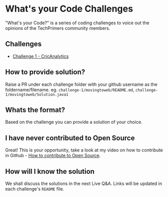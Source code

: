# What's your Code Challenges
"What's your Code?" is a series of coding challenges to voice out the opinions of the TechPrimers community members.

## Challenges
- [Challenge 1 - CricAnalytics](./challenge-1)

## How to provide solution?
Raise a PR under each challenge folder with your github username as the foldername/filename. eg. `challenge-1/movingtoweb/README.md`, `challenge-1/movingtoweb/Solution.java1`

## Whats the format?
Based on the challenge you can provide a solution of your choice.

## I have never contributed to Open Source
Great! This is your opportunity, take a look at my video on how to contribute in Github - [How to contribute to Open Source](https://www.youtube.com/watch?v=LvkRaIKX1L8).

## How will I know the solution
We shall discuss the solutions in the next Live Q&A. Links will be updated in each challenge's `README` file.
